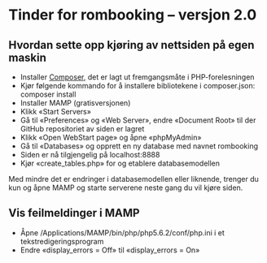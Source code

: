 # Tinder for rombooking – versjon 2.0

## Hvordan sette opp kjøring av nettsiden på egen maskin

- Installer [Composer](https://getcomposer.org/), det er lagt ut fremgangsmåte i PHP-forelesningen
- Kjør følgende kommando for å installere bibliotekene i composer.json: composer install
- Installer MAMP (gratisversjonen)
- Klikk «Start Servers»
- Gå til «Preferences» og «Web Server», endre «Document Root» til der GitHub repositoriet av siden er lagret
- Klikk «Open WebStart page» og åpne «phpMyAdmin»
- Gå til «Databases» og opprett en ny database med navnet rombooking
- Siden er nå tilgjengelig på localhost:8888
- Kjør «create_tables.php» for og etablere databasemodellen

Med mindre det er endringer i databasemodellen eller liknende, trenger du kun og åpne MAMP og starte serverene neste gang du vil kjøre siden.

## Vis feilmeldinger i MAMP

- Åpne /Applications/MAMP/bin/php/php5.6.2/conf/php.ini i et tekstredigeringsprogram
- Endre «display_errors = Off» til «display_errors = On»